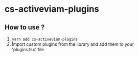 # cs-activeviam-plugins

## How to use ?

1. `yarn add cs-activeviam-plugins`
2. Import custom plugins from the library and add them to your 'plugins.tsx' file
